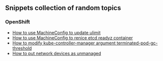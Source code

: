 ## Snippets collection of random topics

### OpenShift

- [How to use MachineConfig to update ulimit](ulimit-mc.md)
- [How to use MachineConfig to renice etcd readyz container](etcd-readyz-renice-mc.md)
- [How to modify kube-controller-manager argument terminated-pod-gc-threshold](terminated-pod-gc-threshold.md)
- [How to put network devices as unmanaged](unmanaged-devices-mc.md)